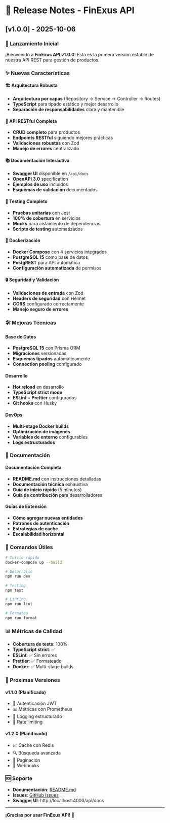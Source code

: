 # 🚀 Release Notes - FinExus API

## [v1.0.0] - 2025-10-06

### 🎉 Lanzamiento Inicial

¡Bienvenido a **FinExus API v1.0.0**! Esta es la primera versión estable de nuestra API REST para gestión de productos.

### ✨ Nuevas Características

#### 🏗 Arquitectura Robusta
- **Arquitectura por capas** (Repository → Service → Controller → Routes)
- **TypeScript** para tipado estático y mejor desarrollo
- **Separación de responsabilidades** clara y mantenible

#### 🚀 API RESTful Completa
- **CRUD completo** para productos
- **Endpoints RESTful** siguiendo mejores prácticas
- **Validaciones robustas** con Zod
- **Manejo de errores** centralizado

#### 📚 Documentación Interactiva
- **Swagger UI** disponible en `/api/docs`
- **OpenAPI 3.0** specification
- **Ejemplos de uso** incluidos
- **Esquemas de validación** documentados

#### 🧪 Testing Completo
- **Pruebas unitarias** con Jest
- **100% de cobertura** en servicios
- **Mocks** para aislamiento de dependencias
- **Scripts de testing** automatizados

#### 🐳 Dockerización
- **Docker Compose** con 4 servicios integrados
- **PostgreSQL 15** como base de datos
- **PostgREST** para API automática
- **Configuración automatizada** de permisos

#### 🔒 Seguridad y Validación
- **Validaciones de entrada** con Zod
- **Headers de seguridad** con Helmet
- **CORS** configurado correctamente
- **Manejo seguro de errores**

### 🛠 Mejoras Técnicas

#### Base de Datos
- **PostgreSQL 15** con Prisma ORM
- **Migraciones** versionadas
- **Esquemas tipados** automáticamente
- **Connection pooling** configurado

#### Desarrollo
- **Hot reload** en desarrollo
- **TypeScript strict mode**
- **ESLint + Prettier** configurados
- **Git hooks** con Husky

#### DevOps
- **Multi-stage Docker builds**
- **Optimización de imágenes**
- **Variables de entorno** configurables
- **Logs estructurados**

### 📖 Documentación

#### Documentación Completa
- **README.md** con instrucciones detalladas
- **Documentación técnica** exhaustiva
- **Guía de inicio rápido** (5 minutos)
- **Guía de contribución** para desarrolladores

#### Guías de Extensión
- **Cómo agregar nuevas entidades**
- **Patrones de autenticación**
- **Estrategias de cache**
- **Escalabilidad horizontal**

### 🔧 Comandos Útiles

```bash
# Inicio rápido
docker-compose up --build

# Desarrollo
npm run dev

# Testing
npm test

# Linting
npm run lint

# Formateo
npm run format
```

### 📊 Métricas de Calidad

- **Cobertura de tests**: 100%
- **TypeScript strict**: ✅
- **ESLint**: ✅ Sin errores
- **Prettier**: ✅ Formateado
- **Docker**: ✅ Multi-stage builds

### 🎯 Próximas Versiones

#### v1.1.0 (Planificado)
- 🔐 Autenticación JWT
- 📊 Métricas con Prometheus
- 📝 Logging estructurado
- 🔄 Rate limiting

#### v1.2.0 (Planificado)
- 📈 Cache con Redis
- 🔍 Búsqueda avanzada
- 📄 Paginación
- 🎣 Webhooks

### 🆘 Soporte

- **Documentación**: [README.md](README.md)
- **Issues**: [GitHub Issues](https://github.com/ravelojhon/api-finexus/issues)
- **Swagger UI**: http://localhost:4000/api/docs

---

**¡Gracias por usar FinExus API! 🚀**
